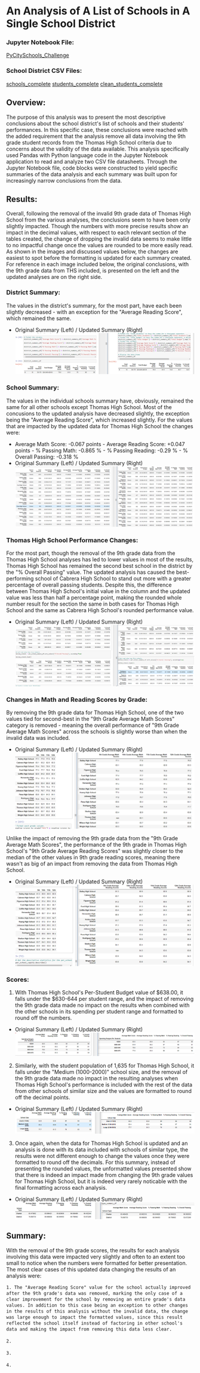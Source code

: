 # An Analysis of A List of Schools in A Single School District

### Jupyter Notebook File:
[PyCitySchools_Challenge](PyCitySchools_Challenge.ipynb)

### School District CSV Files:
[schools_complete](Resources/schools_complete.csv)
[students_complete](Resources/students_complete.csv)
[clean_students_complete](Resources/clean_students_complete.csv)

## **Overview**:

The purpose of this analysis was to present the most descriptive conclusions about the school district's list of schools and their students' performances. In this specific case, these conclusions were reached with the added requirement that the analysis remove all data involving the 9th grade student records from the Thomas High School criteria due to concerns about the validity of the data available. This analysis specifically used Pandas with Python language code in the Jupyter Notebook application to read and analyze two CSV file datasheets. Through the Jupyter Notebook file, code blocks were constructed to yield specific summaries of the data analysis and each summary was built upon for increasingly narrow conclusions from the data.


## **Results**:
Overall, following the removal of the invalid 9th grade data of Thomas High School from the various analyses, the conclusions seem to have been only slightly impacted. Though the numbers with more precise results show an impact in the decimal values, with respect to each relevant section of the tables created, the change of dropping the invalid data seems to make little to no impactful change once the values are rounded to be more easily read. As shown in the images and discussed values below, the changes are easiest to spot before the formatting is updated for each summary created. For reference in each image included below, the original conclusions, with the 9th grade data from THS included, is presented on the left and the updated analyses are on the right side.

### District Summary:
The values in the district's summary, for the most part, have each been slightly decreased - with an exception for the "Average Reading Score", which remained the same.
- Original Summary (Left) / Updated Summary (Right)
![district_summary](Resources/district_summary.png)
	
### School Summary:
The values in the individual schools summary have, obviously, remained the same for all other schools except Thomas High School. Most of the concusions to the updated analysis have decreased slightly, the exception being the "Average Reading Score", which increased slightly. For the values that are impacted by the updated data for Thomas High School the changes were:
  - Average Math Score: -0.067 points	- Average Reading Score: +0.047	points	- % Passing Math: -0.865 %	- % Passing Reading: -0.29 % 	- % Overall Passing: -0.318 %
- Original Summary (Left) / Updated Summary (Right)
![school_summary](Resources/school_summary.png)
		
### Thomas High School Performance Changes:
For the most part, though the removal of the 9th grade data from the Thomas High School analyses has led to lower values in most of the results, Thomas High School has remained the second best school in the district by the "% Overall Passing" value. The updated analysis has caused the best-performing school of Cabrera High School to stand out more with a greater percentage of overall passing students. Despite this, the difference between Thomas High School's initial value in the column and the updated value was less than half a percentage point, making the rounded whole number result for the section the same in both cases for Thomas High School and the same as Cabrera High School's rounded performance value.
- Original Summary (Left) / Updated Summary (Right)
![top_lower_performing_schools](Resources/top_lower_performing_schools.png)

### Changes in Math and Reading Scores by Grade:
By removing the 9th grade data for Thomas High School, one of the two values tied for second-best in the "9th Grade Average Math Scores" category is removed - meaning the overall performance of "9th Grade Average Math Scores" across the schools is slightly worse than when the invalid data was included.
- Original Summary (Left) / Updated Summary (Right)
![school_math_scores_by_grade](Resources/school_math_scores_by_grade.png)

Unlike the impact of removing the 9th grade data from the "9th Grade Average Math Scores", the performance of the 9th grade in Thomas High School's "9th Grade Average Reading Scores" was slightly closer to the median of the other values in 9th grade reading scores, meaning there wasn't as big of an impact from removing the data from Thomas High School.
- Original Summary (Left) / Updated Summary (Right)
![school_reading_scores_by_grade](Resources/school_reading_scores_by_grade.png)
  
### Scores:
1. With Thomas High School's Per-Student Budget value of $638.00, it falls under the $630-644 per student range, and the impact of removing the 9th grade data made no impact on the results when combined with the other schools in its spending per student range and formatted to round off the numbers.
- Original Summary (Left) / Updated Summary (Right)
![score_per_student_spending](Resources/score_per_student_spending.png)
2. Similarly, with the student population of 1,635 for Thomas High School, it falls under the "Medium (1000-2000)" school size, and the removal of the 9th grade data made no impact in the resulting analyses when Thomas High School's performance is included with the rest of the data from other schools of similar size and the values are formatted to round off the decimal points.
- Original Summary (Left) / Updated Summary (Right)
![school_scores_by_size](Resources/school_scores_by_size.png)
3. Once again, when the data for Thomas High School is updated and an analysis is done with its data included with schools of similar type, the results were not different enough to change the values once they were formatted to round off the decimals. For this summary, instead of presenting the rounded values, the unformatted values presented show that there is indeed an impact made from changing the 9th grade values for Thomas High School, but it is indeed very rarely noticable with the final formatting across each analysis.
- Original Summary (Left) / Updated Summary (Right)
![school_scores_by_type](Resources/school_scores_by_type.png)

## **Summary**:
With the removal of the 9th grade scores, the results for each analysis involving this data were impacted very slightly and often to an extent too small to notice when the numbers were formatted for better presentation. The most clear cases of this updated data changing the results of an analysis were:

	1. The "Average Reading Score" value for the school actually improved after the 9th grade's data was removed, marking the only case of a clear improvement for the school by removing an entire grade's data values. In addition to this case being an exception to other changes in the results of this analysis without the invalid data, the change was large enough to impact the formatted values, since this result reflected the school itself instead of factoring in other school's data and making the impact from removing this data less clear.
	 
	2.

	3. 

	4. 
